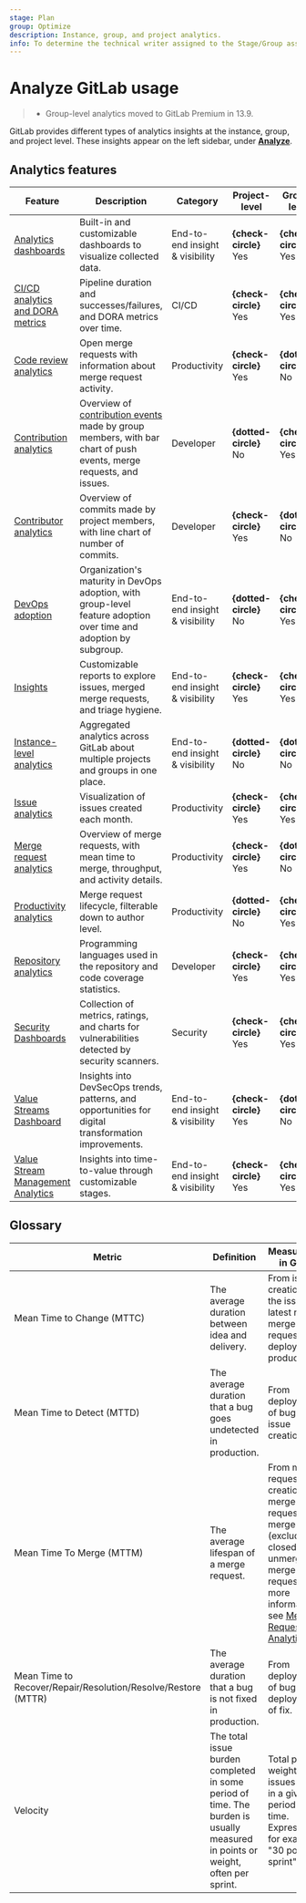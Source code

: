 ```yaml
---
stage: Plan
group: Optimize
description: Instance, group, and project analytics.
info: To determine the technical writer assigned to the Stage/Group associated with this page, see https://handbook.gitlab.com/handbook/product/ux/technical-writing/#assignments
---
```


# Analyze GitLab usage

> - Group-level analytics moved to GitLab Premium in 13.9.

GitLab provides different types of analytics insights at the instance, group, and project level.
These insights appear on the left sidebar, under [**Analyze**](../project/settings/index.md#disable-project-analytics).

## Analytics features

| Feature | Description | Category | Project-level | Group-level | Instance-level |
| ------- | ----------- | -------- | ------------- | ----------- | -------------- |
| [Analytics dashboards](analytics_dashboards.md) | Built-in and customizable dashboards to visualize collected data. | End-to-end insight & visibility | **{check-circle}** Yes | **{check-circle}** Yes | **{dotted-circle}** No |
| [CI/CD analytics and DORA metrics](ci_cd_analytics.md) | Pipeline duration and successes/failures, and DORA metrics over time. | CI/CD | **{check-circle}** Yes | **{check-circle}** Yes | **{dotted-circle}** No |
| [Code review analytics](code_review_analytics.md) | Open merge requests with information about merge request activity. | Productivity | **{check-circle}** Yes | **{dotted-circle}** No | **{dotted-circle}** No |
| [Contribution analytics](../group/contribution_analytics/index.md) | Overview of [contribution events](../../user/profile/contributions_calendar.md) made by group members, with bar chart of push events, merge requests, and issues. | Developer | **{dotted-circle}** No | **{check-circle}** Yes | **{dotted-circle}** No |
| [Contributor analytics](../../user/analytics/contributor_analytics.md) | Overview of commits made by project members, with line chart of number of commits. | Developer | **{check-circle}** Yes | **{dotted-circle}** No | **{dotted-circle}** No |
| [DevOps adoption](../group/devops_adoption/index.md) | Organization's maturity in DevOps adoption, with group-level feature adoption over time and adoption by subgroup. | End-to-end insight & visibility | **{dotted-circle}** No | **{check-circle}** Yes | **{dotted-circle}** No |
| [Insights](../project/insights/index.md) | Customizable reports to explore issues, merged merge requests, and triage hygiene. | End-to-end insight & visibility | **{check-circle}** Yes | **{check-circle}** Yes | **{dotted-circle}** No |
| [Instance-level analytics](../../administration/analytics/index.md) | Aggregated analytics across GitLab about multiple projects and groups in one place. | End-to-end insight & visibility | **{dotted-circle}** No | **{dotted-circle}** No | **{check-circle}** Yes |
| [Issue analytics](../group/issues_analytics/index.md) | Visualization of issues created each month. | Productivity | **{check-circle}** Yes | **{check-circle}** Yes | **{dotted-circle}** No |
| [Merge request analytics](merge_request_analytics.md) | Overview of merge requests, with mean time to merge, throughput, and activity details. | Productivity | **{check-circle}** Yes | **{dotted-circle}** No | **{dotted-circle}** No |
| [Productivity analytics](productivity_analytics.md) | Merge request lifecycle, filterable down to author level. | Productivity | **{dotted-circle}** No | **{check-circle}** Yes | **{dotted-circle}** No |
| [Repository analytics](../group/repositories_analytics/index.md) | Programming languages used in the repository and code coverage statistics. | Developer | **{check-circle}** Yes | **{check-circle}** Yes | **{dotted-circle}** No |
| [Security Dashboards](../application_security/security_dashboard/index.md) | Collection of metrics, ratings, and charts for vulnerabilities detected by security scanners. | Security | **{check-circle}** Yes | **{check-circle}** Yes | **{dotted-circle}** No |
| [Value Streams Dashboard](value_streams_dashboard.md) | Insights into DevSecOps trends, patterns, and opportunities for digital transformation improvements. | End-to-end insight & visibility | **{check-circle}** Yes | **{dotted-circle}** No | **{dotted-circle}** No |
| [Value Stream Management Analytics](../group/value_stream_analytics/index.md) | Insights into time-to-value through customizable stages. | End-to-end insight & visibility | **{check-circle}** Yes | **{check-circle}** Yes | **{dotted-circle}** No |

## Glossary

| Metric | Definition | Measurement in GitLab |
| ------ | ---------- | --------------------- |
| Mean Time to Change (MTTC) | The average duration between idea and delivery. | From issue creation to the issue's latest related merge request's deployment to production. |
| Mean Time to Detect (MTTD) | The average duration that a bug goes undetected in production. | From deployment of bug to issue creation. |
| Mean Time To Merge (MTTM) | The average lifespan of a merge request. | From merge request creation to merge request merge (excluding closed and unmerged merge requests). For more information, see [Merge Request Analytics](merge_request_analytics.md). |
| Mean Time to Recover/Repair/Resolution/Resolve/Restore (MTTR) | The average duration that a bug is not fixed in production. | From deployment of bug to deployment of fix. |
| Velocity | The total issue burden completed in some period of time. The burden is usually measured in points or weight, often per sprint. | Total points or weight of issues closed in a given period of time. Expressed as, for example, "30 points per sprint". |
